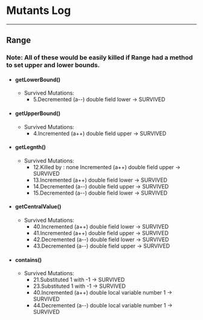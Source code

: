# Mutants Log
---

## Range

### Note: All of these would be easily killed if Range had a method to set upper and lower bounds.

- #### getLowerBound()
    - Survived Mutations:
        - 5.Decremented (a--) double field lower → SURVIVED

- #### getUpperBound()
    - Survived Mutations:
        - 4.Incremented (a++) double field upper → SURVIVED

- #### getLegnth()
    - Survived Mutations:
        - 12.Killed by : none Incremented (a++) double field upper → SURVIVED
        - 13.Incremented (a++) double field lower → SURVIVED
        - 14.Decremented (a--) double field upper → SURVIVED
        - 15.Decremented (a--) double field lower → SURVIVED

- #### getCentralValue()
    - Survived Mutations:
        - 40.Incremented (a++) double field lower → SURVIVED
        - 41.Incremented (a++) double field upper → SURVIVED
        - 42.Decremented (a--) double field lower → SURVIVED
        - 43.Decremented (a--) double field upper → SURVIVED

- #### contains()
    - Survived Mutations:
        - 21.Substituted 1 with -1 → SURVIVED
        - 23.Substituted 1 with -1 → SURVIVED
        - 40.Incremented (a++) double local variable number 1 → SURVIVED
        - 44.Decremented (a--) double local variable number 1 → SURVIVED

